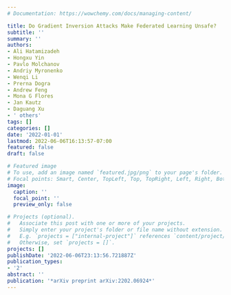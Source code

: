 ```yaml
---
# Documentation: https://wowchemy.com/docs/managing-content/

title: Do Gradient Inversion Attacks Make Federated Learning Unsafe?
subtitle: ''
summary: ''
authors:
- Ali Hatamizadeh
- Hongxu Yin
- Pavlo Molchanov
- Andriy Myronenko
- Wenqi Li
- Prerna Dogra
- Andrew Feng
- Mona G Flores
- Jan Kautz
- Daguang Xu
- ' others'
tags: []
categories: []
date: '2022-01-01'
lastmod: 2022-06-06T16:13:57-07:00
featured: false
draft: false

# Featured image
# To use, add an image named `featured.jpg/png` to your page's folder.
# Focal points: Smart, Center, TopLeft, Top, TopRight, Left, Right, BottomLeft, Bottom, BottomRight.
image:
  caption: ''
  focal_point: ''
  preview_only: false

# Projects (optional).
#   Associate this post with one or more of your projects.
#   Simply enter your project's folder or file name without extension.
#   E.g. `projects = ["internal-project"]` references `content/project/deep-learning/index.md`.
#   Otherwise, set `projects = []`.
projects: []
publishDate: '2022-06-06T23:13:56.721887Z'
publication_types:
- '2'
abstract: ''
publication: '*arXiv preprint arXiv:2202.06924*'
---
```

